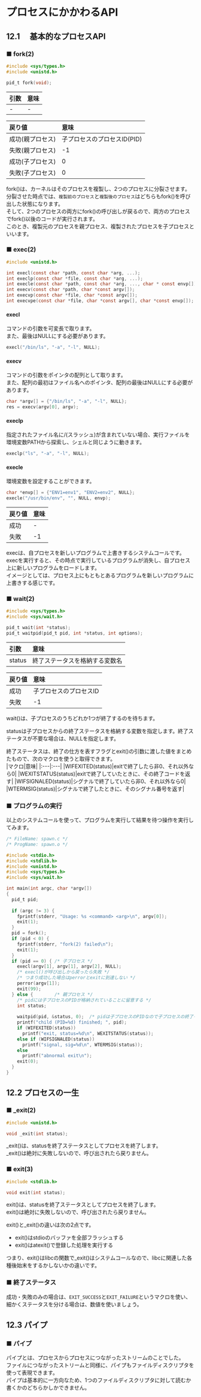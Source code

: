 # プロセスにかかわるAPI
## 12.1 　基本的なプロセスAPI
### ■ fork(2)
```c
#include <sys/types.h>
#include <unistd.h>

pid_t fork(void);
```

|引数|意味|
|:---|:---|
|-|-|

|戻り値|意味|
|:---|:---|
|成功(親プロセス)|子プロセスのプロセスID(PID)|
|失敗(親プロセス)|-1|
|成功(子プロセス)|0|
|失敗(子プロセス)|0|

fork()は、カーネルはそのプロセスを複製し、2つのプロセスに分裂させます。  
分裂させた時点では、`複製前のプロセス`と`複製後のプロセス`はどちらもfork()を呼び出した状態になります。  
そして、2つのプロセスの両方にfork()の呼び出しが戻るので、両方のプロセスでfork()以後のコードが実行されます。  
このとき、複製元のプロセスを親プロセス、複製されたプロセスを子プロセスといいます。

### ■ exec(2)
```c
#include <unistd.h>

int execl(const char *path, const char *arg, ...);
int execlp(const char *file, const char *arg, ...);
int execle(const char *path, const char *arg, ..., char * const envp[]);
int execv(const char *path, char *const argv[]);
int execvp(const char *file, char *const argv[]);
int execvpe(const char *file, char *const argv[], char *const envp[]);
```

#### execl
コマンドの引数を可変長で取ります。  
また、最後はNULLにする必要があります。
```c
execl("/bin/ls", "-a", "-l", NULL);
```
#### execv
コマンドの引数をポインタの配列として取ります。  
また、配列の最初はファイル名へのポインタ、配列の最後はNULLにする必要があります。
```c
char *argv[] = {"/bin/ls", "-a", "-l", NULL};
res = execv(argv[0], argv);
```
#### execlp
指定されたファイル名に/(スラッシュ)が含まれていない場合、実行ファイルを環境変数PATHから探索し、シェルと同じように動きます。
```c
execlp("ls", "-a", "-l", NULL);
```
#### execle
環境変数を設定することができます。
```c
char *envp[] = {"ENV1=env1", "ENV2=env2", NULL};
execle("/usr/bin/env", "", NULL, envp);
```

|戻り値|意味|
|:---|:---|
|成功|-|
|失敗|-1|

execは、自プロセスを新しいプログラムで上書きするシステムコールです。  
execを実行すると、その時点で実行しているプログラムが消失し、自プロセス上に新しいプログラムをロードします。  
イメージとしては、プロセス上にもともとあるプログラムを新しいプログラムに上書きする感じです。  

### ■ wait(2)
```c
#include <sys/types.h>
#include <sys/wait.h>

pid_t wait(int *status);
pid_t waitpid(pid_t pid, int *status, int options);
```

|引数|意味|
|:---|:---|
|status|終了ステータスを格納する変数名|

|戻り値|意味|
|:---|:---|
|成功|子プロセスのプロセスID|
|失敗|-1|

wait()は、子プロセスのうちどれか1つが終了するのを待ちます。  
  
statusは子プロセスからの終了ステータスを格納する変数を指定します。終了ステータスが不要な場合は、NULLを指定します。  
  
終了ステータスは、終了の仕方を表すフラグとexit()の引数に渡した値をまとめたもので、次のマクロを使うと取得できます。  
|マクロ|意味|
|:---|:---|
|WIFEXITED(status)|exitで終了したら非0、それ以外なら0|
|WEXITSTATUS(status)|exitで終了していたときに、その終了コードを返す|
|WIFSIGNALED(status)|シグナルで終了していたら非0、それ以外なら0|
|WTERMSIG(status)|シグナルで終了したときに、そのシグナル番号を返す|

### ■ プログラムの実行
以上のシステムコールを使って、プログラムを実行して結果を待つ操作を実行してみます。
```c
/* FileName: spawn.c */
/* ProgName: spawn.o */

#include <stdio.h>
#include <stdlib.h>
#include <unistd.h>
#include <sys/types.h>
#include <sys/wait.h>

int main(int argc, char *argv[])
{
  pid_t pid;
  
  if (argc != 3) {
    fprintf(stderr, "Usage: %s <command> <arg>\n", argv[0]);
    exit(1);
  }
  pid = fork();
  if (pid < 0) {
    fprintf(stderr, "fork(2) failed\n");
    exit(1);
  }
  if (pid == 0) { /* 子プロセス */
    execl(argv[1], argv[1], argv[2], NULL);
    /* execl()が呼び出しから戻ったら失敗 */
    /* つまり成功した場合はperrorとexitに到達しない */
    perror(argv[1]);
    exit(99);
  } else {        /* 親プロセス */
    /* pidには子プロセスのPIDが格納されていることに留意する */
    int status;
    
    waitpid(pid, &status, 0);  /* pidは子プロセスのPIDなので子プロセスの終了を待つ */
    printf("child (PID=%d) finished; ", pid);
    if (WIFEXITED(status))
      printf("exit, status=%d\n", WEXITSTATUS(status));
    else if (WIFSIGNALED(status))
      printf("signal, sig=%d\n", WTERMSIG(status));
    else
      printf("abnormal exit\n");
    exit(0);
  }
}
```
## 12.2 プロセスの一生
### ■ \_exit(2)
```c
#include <unistd.h>

void _exit(int status);
```

\_exit()は、statusを終了ステータスとしてプロセスを終了します。  
\_exit()は絶対に失敗しないので、呼び出されたら戻りません。

### ■ exit(3)
```c
#include <stdlib.h>

void exit(int status);
```
exit()は、statusを終了ステータスとしてプロセスを終了します。  
exit()は絶対に失敗しないので、呼び出されたら戻りません。
  
exit()と_exit()の違いは次の2点です。
- exit()はstdioのバッファを全部フラッシュする
- exit()はatexit()で登録した処理を実行する

つまり、exit()はlibcの関数で_exit()はシステムコールなので、libcに関連した各種後始末をするかしないかの違いです。

### ■ 終了ステータス
成功・失敗のみの場合は、`EXIT_SUCCESS`と`EXIT_FAILURE`というマクロを使い、細かくステータスを分ける場合は、数値を使いましょう。

## 12.3 パイプ
### ■ パイプ
パイプとは、プロセスからプロセスにつながったストリームのことでした。  
ファイルにつながったストリームと同様に、パイプもファイルディスクリプタを使って表現できます。  
パイプは基本的に一方向なため、1つのファイルディスクリプタに対して読むか書くかのどちらかしかできません。
